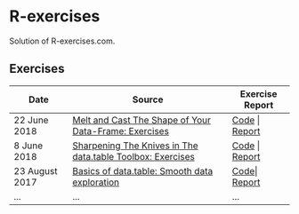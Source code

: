 # R-exercises
Solution of R-exercises.com.

## Exercises
| Date           | Source                                                       | Exercise Report                                              |
| -------------- | ------------------------------------------------------------ | ------------------------------------------------------------ |
| 22 June 2018   | [Melt and Cast The Shape of Your Data-Frame: Exercises](https://www.r-exercises.com/2018/06/22/melt-and-cast-the-shape-of-your-data-frame-exercises/) | [Code](https://github.com/swsoyee/r-exercises/blob/master/Melt%20and%20Cast%20The%20Shape%20of%20Your%20Data-Frame%20Exercises.Rmd) \| [Report](https://github.com/swsoyee/r-exercises/blob/master/Melt_and_Cast_The_Shape_of_Your_Data-Frame_Exercises.md) |
| 8 June 2018    | [Sharpening The Knives in The data.table Toolbox: Exercises](https://www.r-exercises.com/2018/06/08/sharpening-the-knives-in-the-data-table-toolbox-exercises/) | [Code](https://github.com/swsoyee/r-exercises/blob/master/Sharpening%20The%20Knives%20in%20The%20data.table%20Toolbox%20Exercises.Rmd) \| [Report](https://github.com/swsoyee/r-exercises/blob/master/Sharpening_The_Knives_in_The_data.table_Toolbox_Exercises.md) |
| 23 August 2017 | [Basics of data.table: Smooth data exploration](https://www.r-exercises.com/2017/08/23/basics-of-data-table-smooth-data-exploration/) | [Code](https://github.com/swsoyee/r-exercises/blob/master/Basics%20of%20data.table%20Smooth%20data%20exploration.Rmd)\| [Report](https://github.com/swsoyee/r-exercises/blob/master/Basics_of_data.table_Smooth_data_exploration.md) |
| ...            | ...                                                          | ...                                                          |

